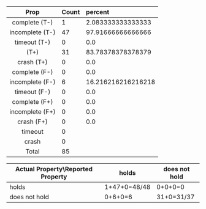 
| Prop | Count | percent |
|:----:|:------|:--|
|complete   (T-)|1| 2.083333333333333 |
|incomplete (T-)|47|97.91666666666666 |
|timeout    (T-)|0|0.0 |
|           (T+)|31|83.78378378378379 |
|crash      (T+)|0|0.0 |
|complete   (F-)|0|0.0 |
|incomplete (F-)|6|16.216216216216218 |
|timeout    (F-)|0|0.0 |
|complete   (F+)|0|0.0 |
|incomplete (F+)|0|0.0 |
|crash      (F+)|0|0.0 |
|timeout        |0| |
|crash          |0| |
|Total          |85| |

| Actual Property\Reported Property | holds | does not hold |
|------------------------------------|-------|---------------|
| holds | 1+47+0=48/48 | 0+0+0=0 |
| does not hold | 0+6+0=6 | 31+0=31/37 |

